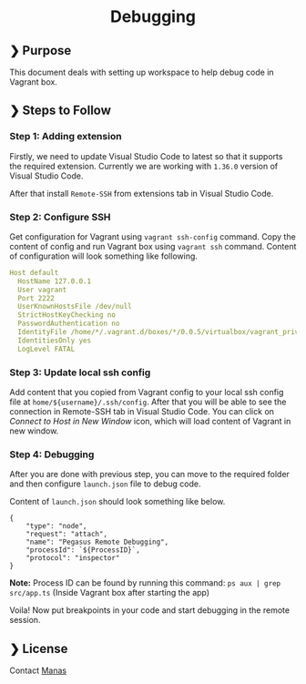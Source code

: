 <h1 align="center">Debugging</h1>

## ❯ Purpose

This document deals with setting up workspace to help debug code in Vagrant box.

## ❯ Steps to Follow

### Step 1: Adding extension

Firstly, we need to update Visual Studio Code to latest so that it supports the required extension. Currently we are working with `1.36.0` version of Visual Studio Code.

After that install `Remote-SSH` from extensions tab in Visual Studio Code.

### Step 2: Configure SSH

Get configuration for Vagrant using `vagrant ssh-config` command. Copy the content of config and run Vagrant box using `vagrant ssh` command.
Content of configuration will look something like following.

```yml
Host default
  HostName 127.0.0.1
  User vagrant
  Port 2222
  UserKnownHostsFile /dev/null
  StrictHostKeyChecking no
  PasswordAuthentication no
  IdentityFile /home/*/.vagrant.d/boxes/*/0.0.5/virtualbox/vagrant_private_key
  IdentitiesOnly yes
  LogLevel FATAL
```

### Step 3: Update local ssh config

Add content that you copied from Vagrant config to your local ssh config file at `home/${username}/.ssh/config`.
After that you will be able to see the connection in Remote-SSH tab in Visual Studio Code.
You can click on *Connect to Host in New Window* icon, which will load content of Vagrant in new window.

### Step 4: Debugging

After you are done with previous step, you can move to the required folder and then configure `launch.json` file to debug code.

Content of `launch.json` should look something like below.

```
{
    "type": "node",
    "request": "attach",
    "name": "Pegasus Remote Debugging",
    "processId": `${ProcessID}`,
    "protocol": "inspector"
}
```

**Note:** Process ID can be found by running this command: `ps aux | grep src/app.ts` (Inside Vagrant box after starting the app)

Voila! Now put breakpoints in your code and start debugging in the remote session.

## ❯ License

Contact [Manas](mailto:manasnilarout@gmail.com)